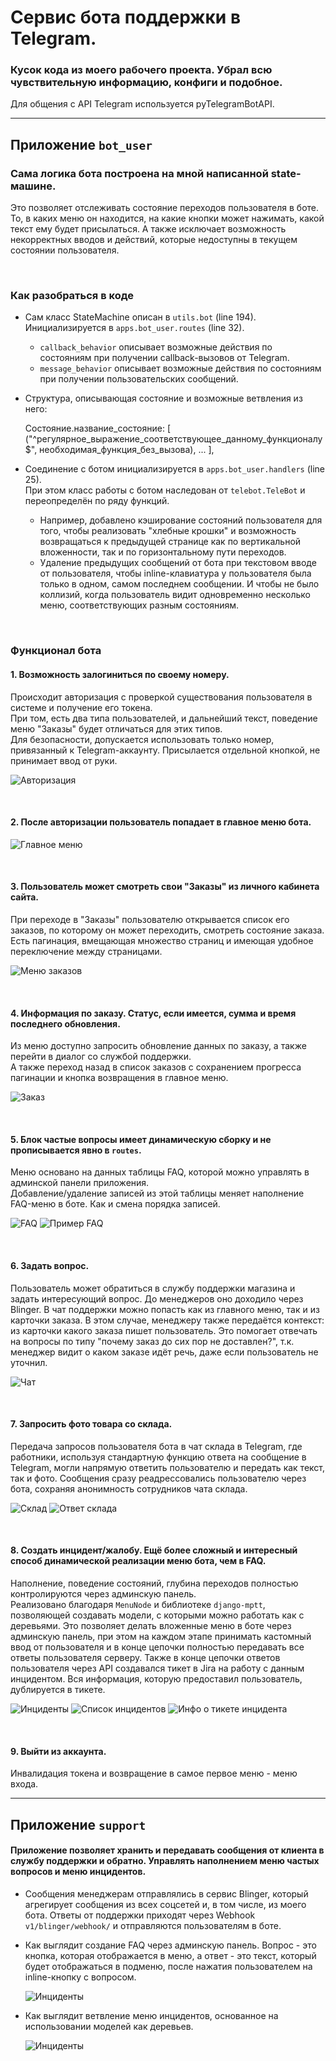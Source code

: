 # Сервис бота поддержки в Telegram.
### Кусок кода из моего рабочего проекта. Убрал всю чувствительную информацию, конфиги и подобное.

Для общения с API Telegram используется pyTelegramBotAPI.


---
## Приложение `bot_user`

### Сама логика бота построена на мной написанной state-машине.

Это позволяет отслеживать состояние переходов пользователя в боте. 
То, в каких меню он находится, на какие кнопки может нажимать, какой текст ему будет присылаться.
А также исключает возможность некорректных вводов и действий, 
которые недоступны в текущем состоянии пользователя.

<br>

### Как разобраться в коде

* Сам класс StateMachine описан в `utils.bot` (line 194).<br>
Инициализируется в `apps.bot_user.routes` (line 32).<br>
   * `callback_behavior` описывает возможные действия по состояниям при получении callback-вызовов от Telegram.<br>
   * `message_behavior` описывает возможные действия по состояниям при получении пользовательских сообщений.


* Структура, описывающая состояние и возможные ветвления из него:<br>


    Состояние.название_состояние: [
        ("^регулярное_выражение_соответствующее_данному_функционалу$", необходимая_функция_без_вызова),
        ...
    ],


* Соединение с ботом инициализируется в `apps.bot_user.handlers` (line 25).<br>
При этом класс работы с ботом наследован от `telebot.TeleBot` и переопределён по ряду функций.<br>
   * Например, добавлено кэширование состояний пользователя для того, чтобы реализовать "хлебные крошки" 
и возможность возвращаться к предыдущей странице как по вертикальной вложенности, так и по горизонтальному пути переходов.
   * Удаление предыдущих сообщений от бота при текстовом вводе от пользователя, 
     чтобы inline-клавиатура у пользователя была только в одном, самом последнем сообщении. 
     И чтобы не было коллизий, когда пользователь видит одновременно несколько меню, соответствующих разным состояниям.

<br>

### Функционал бота

#### 1. Возможность залогиниться по своему номеру.<br>
   Происходит авторизация с проверкой существования пользователя в системе и получение его токена.<br>
   При том, есть два типа пользователей, и дальнейший текст, поведение меню "Заказы" будет отличаться для этих типов.<br>
   Для безопасности, допускается использовать только номер, привязанный к Telegram-аккаунту.
   Присылается отдельной кнопкой, не принимает ввод от руки.

   ![Авторизация](assets/login.png)

<br>

#### 2. После авторизации пользователь попадает в главное меню бота. 

![Главное меню](assets/main_menu.png)

<br>

#### 3. Пользователь может смотреть свои "Заказы" из личного кабинета сайта.
   При переходе в "Заказы" пользователю открывается список его заказов,
   по которому он может переходить, смотреть состояние заказа.<br>
   Есть пагинация, вмещающая множество страниц и имеющая удобное переключение между страницами.

   ![Меню заказов](assets/order_menu.png)

<br>

#### 4. Информация по заказу. Статус, если имеется, сумма и время последнего обновления.<br>
   Из меню доступно запросить обновление данных по заказу, а также перейти в диалог со службой поддержки.<br>
   А также переход назад в список заказов с сохранением прогресса пагинации и кнопка возвращения в главное меню.

   ![Заказ](assets/order_info.png)

<br>

#### 5. Блок частые вопросы имеет динамическую сборку и не прописывается явно в `routes`.<br>
   Меню основано на данных таблицы FAQ, которой можно управлять в админской панели приложения.<br>
   Добавление/удаление записей из этой таблицы меняет наполнение FAQ-меню в боте. Как и смена порядка записей.

   ![FAQ](assets/faq_menu.png)
   ![Пример FAQ](assets/faq_example.png)

<br>

#### 6. Задать вопрос.
   Пользователь может обратиться в службу поддержки магазина и задать интересующий вопрос.
   До менеджеров оно доходило через Blinger.
   В чат поддержки можно попасть как из главного меню, так и из карточки заказа.
   В этом случае, менеджеру также передаётся контекст: из карточки какого заказа пишет пользователь.
   Это помогает отвечать на вопросы по типу "почему заказ до сих пор не доставлен?",
   т.к. менеджер видит о каком заказе идёт речь, даже если пользователь не уточнил.

   ![Чат](assets/chat.png)


<br>

#### 7. Запросить фото товара со склада.
   Передача запросов пользователя бота в чат склада в Telegram, где работники, 
   используя стандартную функцию ответа на сообщение в Telegram, могли напрямую ответить пользователю и передать как текст, так и фото.
   Сообщения сразу реадрессовались пользователю через бота, сохраняя анонимность сотрудников чата склада.

   ![Склад](assets/warehouse.png)
   ![Ответ склада](assets/warehouse_response.png)


<br>

#### 8. Создать инцидент/жалобу. Ещё более сложный и интересный способ динамической реализации меню бота, чем в FAQ.<br>
   Наполнение, поведение состояний, глубина переходов полностью контролируются через админскую панель.<br>
   Реализовано благодаря `MenuNode` и библиотеке `django-mptt`,
   позволяющей создавать модели, с которыми можно работать как с деревьями.
   Это позволяет делать вложенные меню в боте через админскую панель, 
   при этом на каждом этапе принимать кастомный ввод от пользователя 
   и в конце цепочки полностью передавать все ответы пользователя серверу.
   Также в конце цепочки ответов пользователя через API создавался тикет в Jira на работу с данным инцидентом.
   Вся информация, которую предоставил пользователь, дублируется в тикете.

   ![Инциденты](assets/incidents.png)
   ![Список инцидентов](assets/incident_list.png)
   ![Инфо о тикете инцидента](assets/incident_info.png)


<br>

#### 9. Выйти из аккаунта.
   Инвалидация токена и возвращение в самое первое меню - меню входа.




---
## Приложение `support`

#### Приложение позволяет хранить и передавать сообщения от клиента в службу поддержки и обратно. Управлять наполнением меню частых вопросов и меню инцидентов.

* Сообщения менеджерам отправлялись в сервис Blinger, который агрегирует сообщения из всех соцсетей и, в том числе, из моего бота.
Ответы от поддержки приходят через Webhook `v1/blinger/webhook/` и отправляются пользователям в боте.


* Как выглядит создание FAQ через админскую панель. 
  Вопрос - это кнопка, которая отображается в меню, а ответ - это текст, 
  который будет отображаться в подменю, после нажатия пользователем на inline-кнопку с вопросом.
  
   ![Инциденты](assets/admin_faq.png)


* Как выглядит ветвление меню инцидентов, основанное на использовании моделей как деревьев.

   ![Инциденты](assets/admin_incident.png)
  

